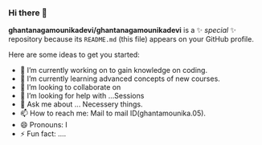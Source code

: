 ### Hi there 👋


**ghantanagamounikadevi/ghantanagamounikadevi** is a ✨ _special_ ✨ repository because its `README.md` (this file) appears on your GitHub profile.

Here are some ideas to get you started:

- 🔭 I’m currently working on to gain knowledge on coding.
- 🌱 I’m currently learning advanced concepts of new courses.
- 👯 I’m looking to collaborate on  
- 🤔 I’m looking for help with ...Sessions
- 💬 Ask me about ... Necessery things.
- 📫 How to reach me: Mail to mail ID(ghantamounika.05).
- 😄 Pronouns: I
- ⚡ Fun fact: ....
